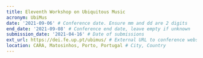 ```yaml
---
title: Eleventh Workshop on Ubiquitous Music
acronym: UbiMus
date: '2021-09-06' # Conference date. Ensure mm and dd are 2 digits
end_date: '2021-09-08' # Conference end date, leave empty if unknown
submission_date: '2021-04-16' # Date of submissions
ext_url: https://dei.fe.up.pt/ubimus/ # External URL to conference website
location: CARA, Matosinhos, Porto, Portugal # City, Country
---
```

